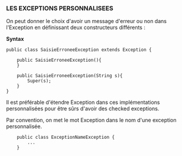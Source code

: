 ### LES EXCEPTIONS PERSONNALISEES

On peut donner le choix d'avoir un message d'erreur ou non dans l'Exception en définissant deux constructeurs différents :

<b>Syntax</b>

    public class SaisieErroneeException extends Exception {
        
        public SaisieErroneeException(){
        }

        public SaisieErroneeException(String s){
            Super(s);
        }
    }

Il est préférable d'étendre Exception dans ces implémentations personnalisées pour être sûrs d'avoir des checked exceptions.

Par convention, on met le mot Exception dans le nom d'une exception personnalisée.

        public class ExceptionNameException {
            ...
        }

